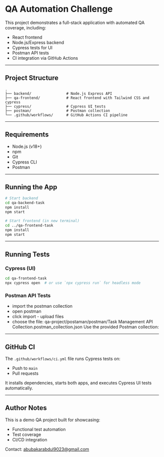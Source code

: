 # QA Automation Challenge

This project demonstrates a full-stack application with automated QA coverage, including:
- React frontend
- Node.js/Express backend
- Cypress tests for UI
- Postman API tests
- CI integration via GitHub Actions

---

## Project Structure

```
.
├── backend/                # Node.js Express API
├── qa-frontend/            # React frontend with Tailwind CSS and cypress
├── cypress/                # Cypress UI tests
├── postman/                # Postman collection
└── .github/workflows/      # GitHub Actions CI pipeline
```

---

## Requirements

- Node.js (v18+)
- npm
- Git
- Cypress CLI
- Postman

---

## Running the App

```bash
# Start backend
cd qa-backend-task
npm install
npm start

# Start frontend (in new terminal)
cd ../qa-frontend-task
npm install
npm start
```

---

## Running Tests

### Cypress (UI)
```bash
cd qa-frontend-task
npx cypress open  # or use `npx cypress run` for headless mode
```

### Postman API Tests
- import the postman collection
- open postman
- click import - upload files
- choose the file: qa-project/postaman/postman/Task Management API Collection.postman_collection.json
Use the provided Postman collection:


---

## GitHub CI

The `.github/workflows/ci.yml` file runs Cypress tests on:
- Push to `main`
- Pull requests

It installs dependencies, starts both apps, and executes Cypress UI tests automatically.

---

## Author Notes

This is a demo QA project built for showcasing:
- Functional test automation
- Test coverage
- CI/CD integration


Contact: abubakarabdul9023@gmail.com
